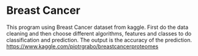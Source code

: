 # Breast Cancer
This program using Breast Cancer dataset from kaggle. First do the data cleaning and then choose different algorithms, features and classes to do classification and prediction. The output is the accuracy of the prediction.
https://www.kaggle.com/piotrgrabo/breastcancerproteomes
